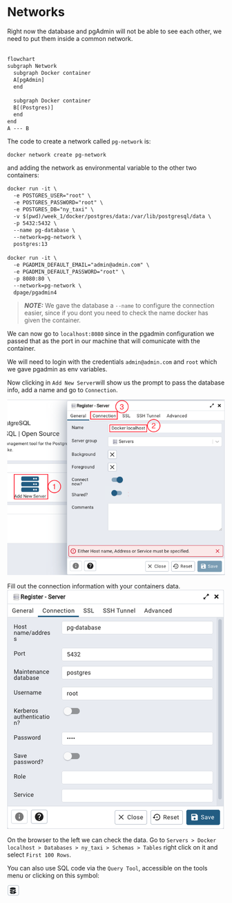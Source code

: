 

# Networks
Right now the database and pgAdmin will not be able to see each other, we need to put them inside a common network. 
```mermaid

flowchart
subgraph Network
  subgraph Docker container
  A[pgAdmin]
  end

  subgraph Docker container
  B[(Postgres)]
  end
end
A --- B
```

The code to create a network called `pg-network` is:

```properties
docker network create pg-network
```
and adding the network as environmental variable to the other two containers:

```properties hl_lines="7 8 15"
docker run -it \
  -e POSTGRES_USER="root" \
  -e POSTGRES_PASSWORD="root" \
  -e POSTGRES_DB="ny_taxi" \
  -v $(pwd)/week_1/docker/postgres/data:/var/lib/postgresql/data \
  -p 5432:5432 \
  --name pg-database \
  --network=pg-network \
  postgres:13

docker run -it \
  -e PGADMIN_DEFAULT_EMAIL="admin@admin.com" \
  -e PGADMIN_DEFAULT_PASSWORD="root" \
  -p 8080:80 \
  --network=pg-network \
  dpage/pgadmin4
```
> **_NOTE:_** We gave the database a `--name` to configure the connection easier, since if you dont you need to check the name docker has given the container.

We can now go to `localhost:8080` since in the pgadmin configuration we passed that as the port in our machine that will comunicate with the container.

We will need to login with the credentials `admin@admin.com` and `root` which we gave pgadmin as env variables.

Now clicking in `Add New Server`will show us the prompt to pass the database info, add a name and go to `Connection`.

![pgadmin1](./images/pgadmin-config.png)

Fill out the connection information with your containers data.
![pgadmin2](./images/pgadmin-connection.png)

On the browser to the left we can check the data. Go to `Servers > Docker localhost > Databases > ny_taxi > Schemas > Tables` right click on it and select `First 100 Rows`.

You can also use SQL code via the `Query Tool`, accessible on the tools menu or clicking on this symbol: 

![pgadmin3](./images/query-tool.png)